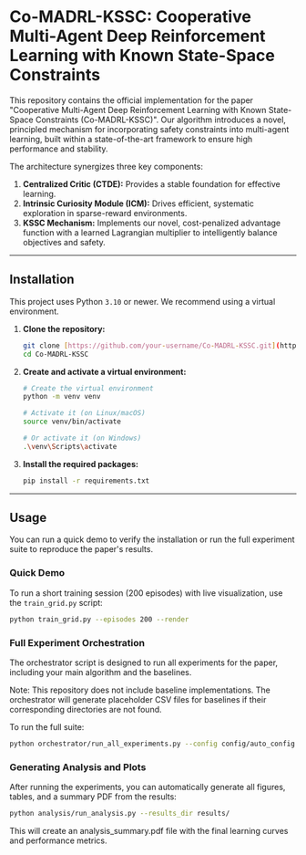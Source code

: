 # Co-MADRL-KSSC: Cooperative Multi-Agent Deep Reinforcement Learning with Known State-Space Constraints

This repository contains the official implementation for the paper "Cooperative Multi-Agent Deep Reinforcement Learning with Known State-Space Constraints (Co-MADRL-KSSC)". Our algorithm introduces a novel, principled mechanism for incorporating safety constraints into multi-agent learning, built within a state-of-the-art framework to ensure high performance and stability.

The architecture synergizes three key components:
1.  **Centralized Critic (CTDE):** Provides a stable foundation for effective learning.
2.  **Intrinsic Curiosity Module (ICM):** Drives efficient, systematic exploration in sparse-reward environments.
3.  **KSSC Mechanism:** Implements our novel, cost-penalized advantage function with a learned Lagrangian multiplier to intelligently balance objectives and safety.

---
## Installation

This project uses Python `3.10` or newer. We recommend using a virtual environment.

1.  **Clone the repository:**
    ```bash
    git clone [https://github.com/your-username/Co-MADRL-KSSC.git](https://github.com/your-username/Co-MADRL-KSSC.git)
    cd Co-MADRL-KSSC
    ```

2.  **Create and activate a virtual environment:**
    ```bash
    # Create the virtual environment
    python -m venv venv

    # Activate it (on Linux/macOS)
    source venv/bin/activate

    # Or activate it (on Windows)
    .\venv\Scripts\activate
    ```

3.  **Install the required packages:**
    ```bash
    pip install -r requirements.txt
    ```

---
## Usage

You can run a quick demo to verify the installation or run the full experiment suite to reproduce the paper's results.

### Quick Demo

To run a short training session (200 episodes) with live visualization, use the `train_grid.py` script:

```bash
python train_grid.py --episodes 200 --render
```

### Full Experiment Orchestration

The orchestrator script is designed to run all experiments for the paper, including your main algorithm and the baselines.

Note: This repository does not include baseline implementations. The orchestrator will generate placeholder CSV files for baselines if their corresponding directories are not found.

To run the full suite:

```bash
python orchestrator/run_all_experiments.py --config config/auto_config.yaml
```

### Generating Analysis and Plots

After running the experiments, you can automatically generate all figures, tables, and a summary PDF from the results:

```bash
python analysis/run_analysis.py --results_dir results/
```

This will create an analysis_summary.pdf file with the final learning curves and performance metrics.